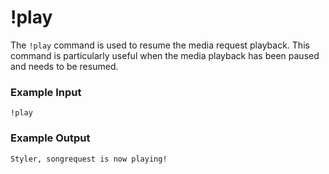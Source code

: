 # !play

The `!play` command is used to resume the media request playback. This command is particularly useful when the media playback has been paused and needs to be resumed.

### Example Input

```
!play
```

### Example Output

```
Styler, songrequest is now playing! 
```
